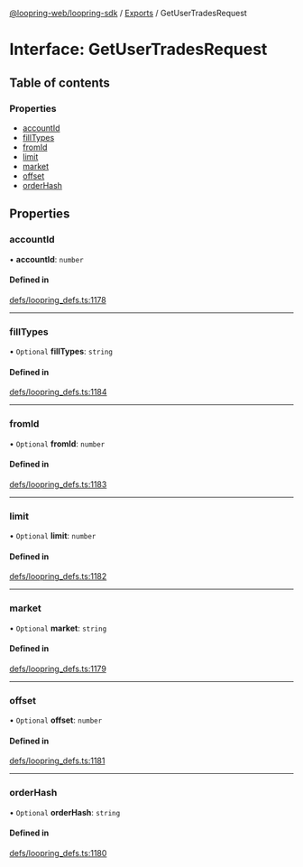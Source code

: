 [@loopring-web/loopring-sdk](../README.md) / [Exports](../modules.md) / GetUserTradesRequest

# Interface: GetUserTradesRequest

## Table of contents

### Properties

- [accountId](GetUserTradesRequest.md#accountid)
- [fillTypes](GetUserTradesRequest.md#filltypes)
- [fromId](GetUserTradesRequest.md#fromid)
- [limit](GetUserTradesRequest.md#limit)
- [market](GetUserTradesRequest.md#market)
- [offset](GetUserTradesRequest.md#offset)
- [orderHash](GetUserTradesRequest.md#orderhash)

## Properties

### accountId

• **accountId**: `number`

#### Defined in

[defs/loopring_defs.ts:1178](https://github.com/Loopring/loopring_sdk/blob/5861d10/src/defs/loopring_defs.ts#L1178)

___

### fillTypes

• `Optional` **fillTypes**: `string`

#### Defined in

[defs/loopring_defs.ts:1184](https://github.com/Loopring/loopring_sdk/blob/5861d10/src/defs/loopring_defs.ts#L1184)

___

### fromId

• `Optional` **fromId**: `number`

#### Defined in

[defs/loopring_defs.ts:1183](https://github.com/Loopring/loopring_sdk/blob/5861d10/src/defs/loopring_defs.ts#L1183)

___

### limit

• `Optional` **limit**: `number`

#### Defined in

[defs/loopring_defs.ts:1182](https://github.com/Loopring/loopring_sdk/blob/5861d10/src/defs/loopring_defs.ts#L1182)

___

### market

• `Optional` **market**: `string`

#### Defined in

[defs/loopring_defs.ts:1179](https://github.com/Loopring/loopring_sdk/blob/5861d10/src/defs/loopring_defs.ts#L1179)

___

### offset

• `Optional` **offset**: `number`

#### Defined in

[defs/loopring_defs.ts:1181](https://github.com/Loopring/loopring_sdk/blob/5861d10/src/defs/loopring_defs.ts#L1181)

___

### orderHash

• `Optional` **orderHash**: `string`

#### Defined in

[defs/loopring_defs.ts:1180](https://github.com/Loopring/loopring_sdk/blob/5861d10/src/defs/loopring_defs.ts#L1180)
